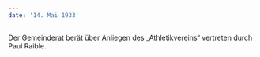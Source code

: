 ```yaml
---
date: '14. Mai 1933'
---
```


Der Gemeinderat berät über Anliegen des „Athletikvereins“ vertreten durch Paul Raible.
